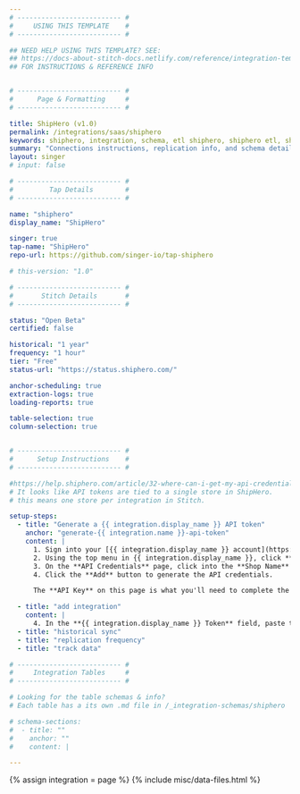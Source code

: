 ```yaml
---
# -------------------------- #
#     USING THIS TEMPLATE    #
# -------------------------- #

## NEED HELP USING THIS TEMPLATE? SEE:
## https://docs-about-stitch-docs.netlify.com/reference/integration-templates/saas/
## FOR INSTRUCTIONS & REFERENCE INFO


# -------------------------- #
#      Page & Formatting     #
# -------------------------- #

title: ShipHero (v1.0)
permalink: /integrations/saas/shiphero
keywords: shiphero, integration, schema, etl shiphero, shiphero etl, shiphero schema
summary: "Connections instructions, replication info, and schema details for Stitch's ShipHero integration."
layout: singer
# input: false

# -------------------------- #
#         Tap Details        #
# -------------------------- #

name: "shiphero"
display_name: "ShipHero"

singer: true 
tap-name: "ShipHero"
repo-url: https://github.com/singer-io/tap-shiphero

# this-version: "1.0"

# -------------------------- #
#       Stitch Details       #
# -------------------------- #

status: "Open Beta"
certified: false 

historical: "1 year"
frequency: "1 hour"
tier: "Free"
status-url: "https://status.shiphero.com/"

anchor-scheduling: true
extraction-logs: true
loading-reports: true

table-selection: true
column-selection: true


# -------------------------- #
#      Setup Instructions    #
# -------------------------- #

#https://help.shiphero.com/article/32-where-can-i-get-my-api-credentials
# It looks like API tokens are tied to a single store in ShipHero.
# this means one store per integration in Stitch.

setup-steps:
  - title: "Generate a {{ integration.display_name }} API token"
    anchor: "generate-{{ integration.name }}-api-token"
    content: |
      1. Sign into your [{{ integration.display_name }} account](https://signin.shiphero.com/){:target="new"}.
      2. Using the top menu in {{ integration.display_name }}, click **My Account > Settings > API**.
      3. On the **API Credentials** page, click into the **Shop Name** field and enter the name of the shop you want to use.
      4. Click the **Add** button to generate the API credentials.

      The **API Key** on this page is what you'll need to complete the setup in Stitch.

  - title: "add integration"
    content: |
      4. In the **{{ integration.display_name }} Token** field, paste the value from the **API Key** field in {{ integration.display_name }}.
  - title: "historical sync"
  - title: "replication frequency"
  - title: "track data"

# -------------------------- #
#     Integration Tables     #
# -------------------------- #

# Looking for the table schemas & info?
# Each table has a its own .md file in /_integration-schemas/shiphero

# schema-sections:
#  - title: ""
#    anchor: ""
#    content: |

---
```

{% assign integration = page %}
{% include misc/data-files.html %}